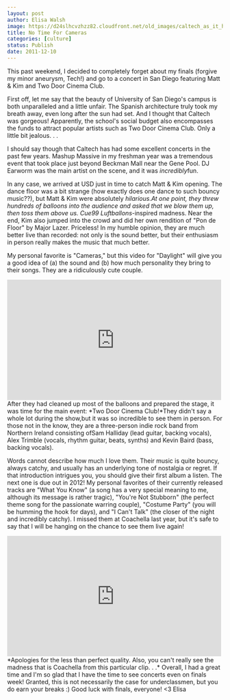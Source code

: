 ```yaml
---
layout: post
author: Elisa Walsh
image: https://d24slhcvzhzz82.cloudfront.net/old_images/caltech_as_it_happens/6a0105349b8251970b0162fd68b4f2970d.jpg
title: No Time For Cameras 
categories: [culture]
status: Publish
date: 2011-12-10
---
```


This past weekend, I decided to completely forget about my finals (forgive my minor aneurysm, Tech!) and go to a concert in San Diego featuring Matt &amp; Kim and Two Door Cinema Club.

First off, let me say that the beauty of University of San Diego's campus is both unparalleled and a little unfair. The Spanish architecture truly took my breath away, even long after the sun had set. And I thought that Caltech was gorgeous! Apparently, the school's social budget also encompasses the funds to attract popular artists such as Two Door Cinema Club. Only a little bit jealous. . .

I should say though that Caltech has had some excellent concerts in the past few years. Mashup Massive in my freshman year was a tremendous event that took place just beyond Beckman Mall near the Gene Pool. DJ Earworm was the main artist on the scene, and it was *incredibly*fun.

In any case, we arrived at USD just in time to catch Matt &amp; Kim opening. The dance floor was a bit strange (how exactly does one dance to such bouncy music??), but Matt &amp; Kim were absolutely *hilarious.*At one point, they threw hundreds of balloons into the audience and asked that we blow them up, then toss them above us. Cue*99 Luftballons*-inspired madness. Near the end, Kim also jumped into the crowd and did her own rendition of "Pon de Floor" by Major Lazer. Priceless! In my humble opinion, they are much better live than recorded: not only is the sound better, but their enthusiasm in person really makes the music that much better.

My personal favorite is "Cameras," but this video for "Daylight" will give you a good idea of (a) the sound and (b) how much personality they bring to their songs. They are a ridiculously cute couple.

<iframe frameborder="0" height="281" src="https://www.youtube.com/embed/WgBeu3FVi60?fs=1&amp;feature=oembed" width="500"></iframe>
After they had cleaned up most of the balloons and prepared the stage, it was time for the main event: *Two Door Cinema Club!*They didn't say a whole lot during the show,but it was so incredible to see them in person. For those not in the know, they are a three-person indie rock band from Northern Ireland consisting ofSam Halliday (lead guitar, backing vocals), Alex Trimble (vocals, rhythm guitar, beats, synths) and Kevin Baird (bass, backing vocals).

Words cannot describe how much I love them. Their music is quite bouncy, always catchy, and usually has an underlying tone of nostalgia or regret. If that introduction intrigues you, you should give their first album a listen. The next one is due out in 2012! My personal favorites of their currently released tracks are "What You Know" (a song has a very special meaning to me, although its message is rather tragic), "You're Not Stubborn" (the perfect theme song for the passionate warring couple), "Costume Party" (you will be humming the hook for days), and "I Can't Talk" (the closer of the night and incredibly catchy). I missed them at Coachella last year, but it's safe to say that I will be hanging on the chance to see them live again!
<iframe frameborder="0" height="281" src="https://www.youtube.com/embed/fcGk6i1bOxs?fs=1&amp;feature=oembed" style="text-align: center;" width="500"></iframe>
*Apologies for the less than perfect quality. Also, you can't really see the madness that is Coachella from this particular clip. . .*
Overall, I had a great time and I'm so glad that I have the time to see concerts even on finals week! Granted, this is not necessarily the case for underclassmen, but you do earn your breaks :)
Good luck with finals, everyone!
&lt;3
Elisa
